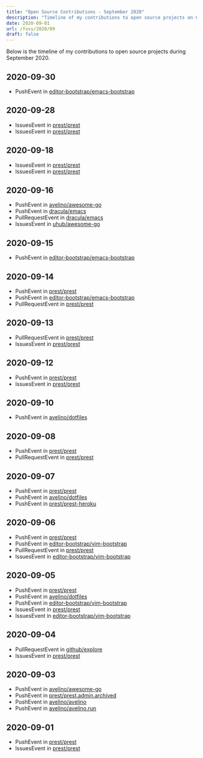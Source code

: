 ```yaml
---
title: "Open Source Contributions - September 2020"
description: "Timeline of my contributions to open source projects on GitHub during September 2020."
date: 2020-09-01
url: /foss/2020/09
draft: false
---
```


Below is the timeline of my contributions to open source projects during September 2020.

## 2020-09-30

- PushEvent in [editor-bootstrap/emacs-bootstrap](https://github.com/editor-bootstrap/emacs-bootstrap)

## 2020-09-28

- IssuesEvent in [prest/prest](https://github.com/prest/prest)
- IssuesEvent in [prest/prest](https://github.com/prest/prest)

## 2020-09-18

- IssuesEvent in [prest/prest](https://github.com/prest/prest)
- IssuesEvent in [prest/prest](https://github.com/prest/prest)

## 2020-09-16

- PushEvent in [avelino/awesome-go](https://github.com/avelino/awesome-go)
- PushEvent in [dracula/emacs](https://github.com/dracula/emacs)
- PullRequestEvent in [dracula/emacs](https://github.com/dracula/emacs)
- IssuesEvent in [uhub/awesome-go](https://github.com/uhub/awesome-go)

## 2020-09-15

- PushEvent in [editor-bootstrap/emacs-bootstrap](https://github.com/editor-bootstrap/emacs-bootstrap)

## 2020-09-14

- PushEvent in [prest/prest](https://github.com/prest/prest)
- PushEvent in [editor-bootstrap/emacs-bootstrap](https://github.com/editor-bootstrap/emacs-bootstrap)
- PullRequestEvent in [prest/prest](https://github.com/prest/prest)

## 2020-09-13

- PullRequestEvent in [prest/prest](https://github.com/prest/prest)
- IssuesEvent in [prest/prest](https://github.com/prest/prest)

## 2020-09-12

- PushEvent in [prest/prest](https://github.com/prest/prest)
- IssuesEvent in [prest/prest](https://github.com/prest/prest)

## 2020-09-10

- PushEvent in [avelino/dotfiles](https://github.com/avelino/dotfiles)

## 2020-09-08

- PushEvent in [prest/prest](https://github.com/prest/prest)
- PullRequestEvent in [prest/prest](https://github.com/prest/prest)

## 2020-09-07

- PushEvent in [prest/prest](https://github.com/prest/prest)
- PushEvent in [avelino/dotfiles](https://github.com/avelino/dotfiles)
- PushEvent in [prest/prest-heroku](https://github.com/prest/prest-heroku)

## 2020-09-06

- PushEvent in [prest/prest](https://github.com/prest/prest)
- PushEvent in [editor-bootstrap/vim-bootstrap](https://github.com/editor-bootstrap/vim-bootstrap)
- PullRequestEvent in [prest/prest](https://github.com/prest/prest)
- IssuesEvent in [editor-bootstrap/vim-bootstrap](https://github.com/editor-bootstrap/vim-bootstrap)

## 2020-09-05

- PushEvent in [prest/prest](https://github.com/prest/prest)
- PushEvent in [avelino/dotfiles](https://github.com/avelino/dotfiles)
- PushEvent in [editor-bootstrap/vim-bootstrap](https://github.com/editor-bootstrap/vim-bootstrap)
- IssuesEvent in [prest/prest](https://github.com/prest/prest)
- IssuesEvent in [editor-bootstrap/vim-bootstrap](https://github.com/editor-bootstrap/vim-bootstrap)

## 2020-09-04

- PullRequestEvent in [github/explore](https://github.com/github/explore)
- IssuesEvent in [prest/prest](https://github.com/prest/prest)

## 2020-09-03

- PushEvent in [avelino/awesome-go](https://github.com/avelino/awesome-go)
- PushEvent in [prest/prest.admin.archived](https://github.com/prest/prest.admin.archived)
- PushEvent in [avelino/avelino](https://github.com/avelino/avelino)
- PushEvent in [avelino/avelino.run](https://github.com/avelino/avelino.run)

## 2020-09-01

- PushEvent in [prest/prest](https://github.com/prest/prest)
- IssuesEvent in [prest/prest](https://github.com/prest/prest)

